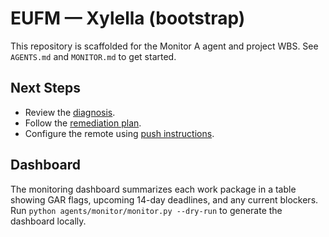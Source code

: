 # EUFM — Xylella (bootstrap)
This repository is scaffolded for the Monitor A agent and project WBS.
See `AGENTS.md` and `MONITOR.md` to get started.

## Next Steps
- Review the [diagnosis](DIAGNOSIS.md).
- Follow the [remediation plan](FIX_PLAN.md).
- Configure the remote using [push instructions](PUSH_INSTRUCTIONS.md).

## Dashboard

The monitoring dashboard summarizes each work package in a table showing
GAR flags, upcoming 14-day deadlines, and any current blockers. Run
`python agents/monitor/monitor.py --dry-run` to generate the dashboard
locally.
